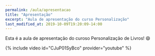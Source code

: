 ```yaml
---
permalink: /aula/apresentacao
title: "Apresentação"
excerpt: "Aula de apresentação do curso Personalização"
last_modified_at: 2019-10-09T19:20:09-14:00
---
```


Esta é a aula de apresentação do curoso Personalização de Livros! :smile:

{% include video id="CJuP01SyBco" provider="youtube" %}